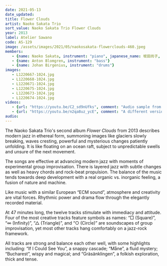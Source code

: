 ```yaml
---
date: 2021-05-13
date_updated: 
title: Flower Clouds
artist: Naoko Sakata Trio
sort_value: Naoko Sakata Trio Flower Clouds
year: 2013
label: Atelier Sawano
code: AS-129
image: /assets/images/2021/05/naokosakata-flowerclouds-460.jpeg
members:
   - {name: Naoko Sakata, instrument: "piano", japanese_name: 坂田尚子, url: "https://www.naokosakata.com/"}
   - {name: Anton Blomgren, instrument: "bass"}
   - {name: Johan Birgenius, instrument: "drums"}
images:
   - L1220667-1024.jpg
   - L1220668-1024.jpg
   - L1220671-1024.jpg
   - L1220675-1024.jpg
   - L1220673-1024.jpg
   - L1220674-1024.jpg
videos: 
   - {url: "https://youtu.be/C2_sd9nUfks", comment: "Audio sample from “Gräsänklingen”, the final track on the album"}
   - {url: "https://youtu.be/n2qa8uz_ycE", comment: "A different version of “If I Could See You”, a live performance of the first track on this album"}
audio:
---
```

The Naoko Sakata Trio's second album *Flower Clouds* from 2013 describes modern jazz in ethereal form, summoning images like glaciers slowly breaking, waves cresting, powerful and mysterious changes patiently unfolding. It is like floating on an ocean raft, subject to unpredictable swells and unsure of the next movement.

The songs are effective at advancing modern jazz with moments of experimental group improvisation. There is layered jazz with subtle changes as well as heavy chords and rock-beat propulsion. The balance of the music tends towards deep development with a real organic vs. inorganic feeling, a fusion of nature and machine.

Like music with a similar European “ECM sound”, atmosphere and creativity are vital forces. Rhythmic power and drama flow through the elegantly recorded material.

At 47 minutes long, the twelve tracks stimulate with immediacy and attitude. Four of the most creative tracks feature symbols as names: “□ (Square)”, “∞ (Infinity)”, “△ (Triangle)”, and “○ (Circle)” are soundscapes of group improvisation, yet most other tracks hang comfortably on a jazz-rock framework.

All tracks are strong and balance each other well, with some highlights including: “If I Could See You”, a snappy cascade; “Måne”, a fluid mystery; “Bucharest”, wispy and magical; and “Gräsänklingen”, a folkish exploration, thick and tense.

